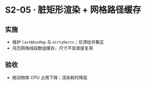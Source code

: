 # S2-05 · 脏矩形渲染 + 网格路径缓存

## 实施
- 维护 `lastBboxMap` 与 `dirtyRects`；仅清绘并集区
- 月历网格线段数组缓存，尺寸不变直接复用

## 验收
- 拖动物体 CPU 占用下降；渲染耗时降低
